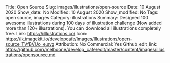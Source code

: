 Title: Open Source
Slug: images/illustrations/open-source
Date: 10 August 2020
Show_date: No
Modified: 10 August 2020
Show_modified: No
Tags: open source, images
Category: illustrations
Summary: Designed 100 awesome illustrations during 100 days of illustration challenge (Now added more than 120+ illustrations). You can download all illustrations completely free.
Link: https://illlustrations.co/
Icon: https://ik.imagekit.io/developcafe/Images/Illustrations/open-source_TVfBVUo_e.svg
Attribution: No
Commercial: Yes
Github_edit_link: https://github.com/melboone/develop_cafe/edit/master/content/images/illustrations/opensource.md